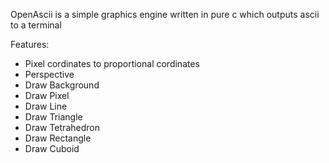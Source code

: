 OpenAscii is a simple graphics engine written in pure c which outputs ascii to a terminal

Features:
- Pixel cordinates to proportional cordinates
- Perspective
- Draw Background
- Draw Pixel
- Draw Line
- Draw Triangle
- Draw Tetrahedron
- Draw Rectangle
- Draw Cuboid
